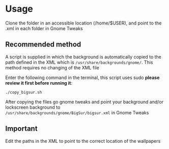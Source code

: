 # Usage
Clone the folder in an accessible location (/home/$USER), and point to the .xml in each folder in Gnome Tweaks

## Recommended method
A script is supplied in which the background is automatically copied to the path defined in the XML which is `/usr/share/backgrounds/gnome/`. This method requires no changing of the XML file

Enter the following command in the terminal, this script uses sudo **please review it first before running it**:

```
./copy_bigsur.sh
``` 

After copying the files go gnome tweaks and point your background and/or lockscreen background to `/usr/share/backgrounds/gnome/BigSur/bigsur.xml` in Gnome Tweaks

## Important 
Edit the paths in the XML to point to the correct location of the wallpapers 
